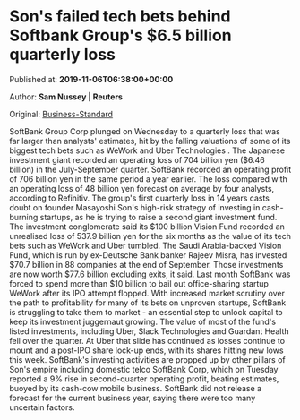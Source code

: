 
# Son's failed tech bets behind Softbank Group's $6.5 billion quarterly loss

Published at: **2019-11-06T06:38:00+00:00**

Author: **Sam Nussey | Reuters**

Original: [Business-Standard](https://www.business-standard.com/article/international/son-s-failed-tech-bets-behind-softbank-group-s-6-5-billion-quarterly-loss-119110600417_1.html)

SoftBank Group Corp plunged on Wednesday to a quarterly loss that was far larger than analysts' estimates, hit by the falling valuations of some of its biggest tech bets such as WeWork and Uber Technologies .
The Japanese investment giant recorded an operating loss of 704 billion yen ($6.46 billion) in the July-September quarter. SoftBank recorded an operating profit of 706 billion yen in the same period a year earlier.
The loss compared with an operating loss of 48 billion yen forecast on average by four analysts, according to Refinitiv.
The group's first quarterly loss in 14 years casts doubt on founder Masayoshi Son's high-risk strategy of investing in cash-burning startups, as he is trying to raise a second giant investment fund.
The investment conglomerate said its $100 billion Vision Fund recorded an unrealised loss of 537.9 billion yen for the six months as the value of its tech bets such as WeWork and Uber tumbled.
The Saudi Arabia-backed Vision Fund, which is run by ex-Deutsche Bank banker Rajeev Misra, has invested $70.7 billion in 88 companies at the end of September. Those investments are now worth $77.6 billion excluding exits, it said.
Last month SoftBank was forced to spend more than $10 billion to bail out office-sharing startup WeWork after its IPO attempt flopped.
With increased market scrutiny over the path to profitability for many of its bets on unproven startups, SoftBank is struggling to take them to market - an essential step to unlock capital to keep its investment juggernaut growing.
The value of most of the fund's listed investments, including Uber, Slack Technologies and Guardant Health fell over the quarter.
At Uber that slide has continued as losses continue to mount and a post-IPO share lock-up ends, with its shares hitting new lows this week.
SoftBank's investing activities are propped up by other pillars of Son's empire including domestic telco SoftBank Corp, which on Tuesday reported a 9% rise in second-quarter operating profit, beating estimates, buoyed by its cash-cow mobile business.
SoftBank did not release a forecast for the current business year, saying there were too many uncertain factors.
